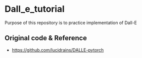 # Dall_e_tutorial
Purpose of this repository is to practice implementation of Dall-E

## Original code & Reference
- https://github.com/lucidrains/DALLE-pytorch
